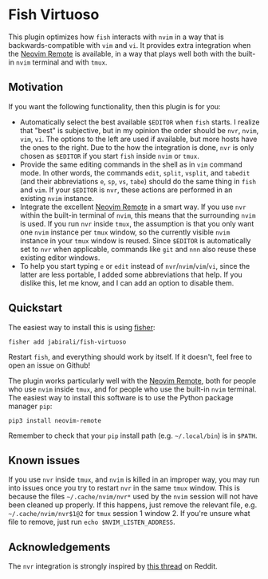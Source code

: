 # Fish Virtuoso

This plugin optimizes how `fish` interacts with `nvim` in a way that 
is backwards-compatible with `vim` and `vi`. It provides extra integration
when the [Neovim Remote][1] is available, in a way that plays well both
with the built-in `nvim` terminal and with `tmux`.

## Motivation

If you want the following functionality, then this plugin is for you:

- Automatically select the best available `$EDITOR` when `fish` starts.
  I realize that "best" is subjective, but in my opinion the order
  should be `nvr`, `nvim`, `vim`, `vi`. The options to the left are used 
  if available, but more hosts have the ones to the right. Due to the how
  the integration is done, `nvr` is only chosen as `$EDITOR` if you start
  `fish` inside `nvim` or `tmux`.  
- Provide the same editing commands in the shell as in `vim` command mode.
  In other words, the commands `edit`, `split`, `vsplit`, and `tabedit`
  (and their abbreviations `e`, `sp`, `vs`, `tabe`) should do the same 
  thing in `fish` and `vim`. If your `$EDITOR` is `nvr`, these actions
  are performed in an existing `nvim` instance.
- Integrate the excellent [Neovim Remote][1] in a smart way. If you use
  `nvr` within the built-in terminal of `nvim`, this means that the 
  surrounding `nvim` is used. If you run `nvr` inside `tmux`, the
  assumption is that you only want one `nvim` instance per `tmux` window,
  so the currently visible `nvim` instance in your `tmux` window is reused.
  Since `$EDITOR` is automatically set to `nvr` when applicable, commands
  like `git` and `nnn` also reuse these existing editor windows.
- To help you start typing `e` or `edit` instead of `nvr`/`nvim`/`vim`/`vi`,
  since the latter are less portable, I added some abbreviations that help. 
  If you dislike this, let me know, and I can add an option to disable them.

[1]: https://github.com/mhinz/neovim-remote

## Quickstart

The easiest way to install this is using [fisher][2]:

	fisher add jabirali/fish-virtuoso

Restart `fish`, and everything should work by itself. 
If it doesn't, feel free to open an issue on Github!

The plugin works particularly well with the [Neovim Remote][1], both for people 
who use `nvim` inside `tmux`, and for people who use the built-in `nvim` terminal.
The easiest way to install this software is to use the Python package manager `pip`:

    pip3 install neovim-remote

Remember to check that your `pip` install path (e.g. `~/.local/bin`) is in `$PATH`.

[2]: https://github.com/jorgebucaran/fisher

## Known issues

If you use `nvr` inside `tmux`, and `nvim` is killed in an improper way, you
may run into issues once you try to restart `nvr` in the same `tmux` window.
This is because the files `~/.cache/nvim/nvr*` used by the `nvim` session
will not have been cleaned up properly. If this happens, just remove the
relevant file, e.g. `~/.cache/nvim/nvr$1@2` for `tmux` session 1 window 2.
If you're unsure what file to remove, just run `echo $NVIM_LISTEN_ADDRESS`.

## Acknowledgements 

The `nvr` integration is strongly inspired by [this thread][3] on Reddit.

[3]: https://www.reddit.com/r/neovim/comments/aex45u/integrating_nvr_and_tmux_to_use_a_single_tmux_per/

